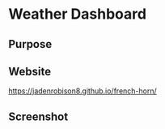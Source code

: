 # Weather Dashboard

## Purpose

## Website
https://jadenrobison8.github.io/french-horn/

## Screenshot
